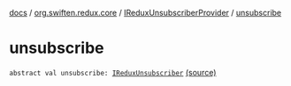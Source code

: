 [docs](../../index.md) / [org.swiften.redux.core](../index.md) / [IReduxUnsubscriberProvider](index.md) / [unsubscribe](./unsubscribe.md)

# unsubscribe

`abstract val unsubscribe: `[`IReduxUnsubscriber`](../-i-redux-unsubscriber.md) [(source)](https://github.com/protoman92/KotlinRedux/tree/master/common/common-core/src/main/kotlin/org/swiften/redux/core/Core.kt#L82)